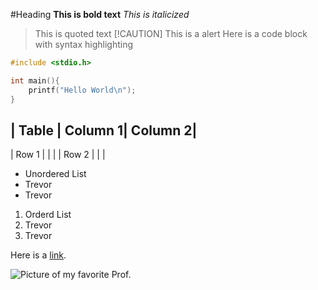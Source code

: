 #Heading
**This is bold text**
_This is italicized_
>This is quoted text
>[!CAUTION]
>This is a alert
Here is a code block with syntax highlighting
```C
#include <stdio.h>

int main(){
    printf("Hello World\n");
}
```
| Table | Column 1| Column 2|
-----------------------------
| Row 1 | | |
| Row 2 | | |

- Unordered List
- Trevor
- Trevor

1. Orderd List
2. Trevor
3. Trevor

Here is a [link](https://ece.montana.edu).

![Picture of my favorite Prof.](https://encrypted-tbn0.gstatic.com/images?q=tbn:ANd9GcRE3jtJCtLNNkzdRmlqJPQ8o6WoLw3cqcNL4A&s)
